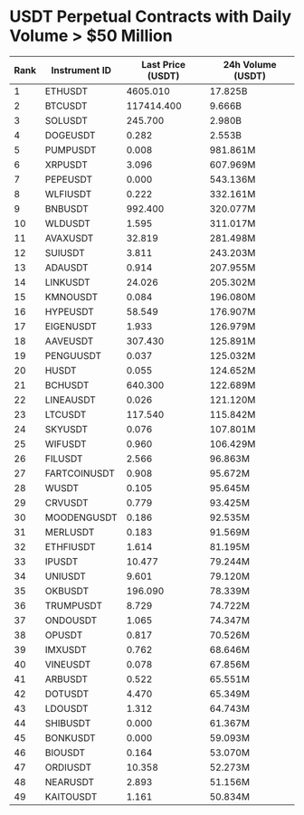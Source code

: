 # USDT Perpetual Contracts with Daily Volume > $50 Million

| Rank | Instrument ID | Last Price (USDT) | 24h Volume (USDT) |
|------|---------------|-------------------|-------------------|
| 1 | ETHUSDT | 4605.010 | 17.825B |
| 2 | BTCUSDT | 117414.400 | 9.666B |
| 3 | SOLUSDT | 245.700 | 2.980B |
| 4 | DOGEUSDT | 0.282 | 2.553B |
| 5 | PUMPUSDT | 0.008 | 981.861M |
| 6 | XRPUSDT | 3.096 | 607.969M |
| 7 | PEPEUSDT | 0.000 | 543.136M |
| 8 | WLFIUSDT | 0.222 | 332.161M |
| 9 | BNBUSDT | 992.400 | 320.077M |
| 10 | WLDUSDT | 1.595 | 311.017M |
| 11 | AVAXUSDT | 32.819 | 281.498M |
| 12 | SUIUSDT | 3.811 | 243.203M |
| 13 | ADAUSDT | 0.914 | 207.955M |
| 14 | LINKUSDT | 24.026 | 205.302M |
| 15 | KMNOUSDT | 0.084 | 196.080M |
| 16 | HYPEUSDT | 58.549 | 176.907M |
| 17 | EIGENUSDT | 1.933 | 126.979M |
| 18 | AAVEUSDT | 307.430 | 125.891M |
| 19 | PENGUUSDT | 0.037 | 125.032M |
| 20 | HUSDT | 0.055 | 124.652M |
| 21 | BCHUSDT | 640.300 | 122.689M |
| 22 | LINEAUSDT | 0.026 | 121.120M |
| 23 | LTCUSDT | 117.540 | 115.842M |
| 24 | SKYUSDT | 0.076 | 107.801M |
| 25 | WIFUSDT | 0.960 | 106.429M |
| 26 | FILUSDT | 2.566 | 96.863M |
| 27 | FARTCOINUSDT | 0.908 | 95.672M |
| 28 | WUSDT | 0.105 | 95.645M |
| 29 | CRVUSDT | 0.779 | 93.425M |
| 30 | MOODENGUSDT | 0.186 | 92.535M |
| 31 | MERLUSDT | 0.183 | 91.569M |
| 32 | ETHFIUSDT | 1.614 | 81.195M |
| 33 | IPUSDT | 10.477 | 79.244M |
| 34 | UNIUSDT | 9.601 | 79.120M |
| 35 | OKBUSDT | 196.090 | 78.339M |
| 36 | TRUMPUSDT | 8.729 | 74.722M |
| 37 | ONDOUSDT | 1.065 | 74.347M |
| 38 | OPUSDT | 0.817 | 70.526M |
| 39 | IMXUSDT | 0.762 | 68.646M |
| 40 | VINEUSDT | 0.078 | 67.856M |
| 41 | ARBUSDT | 0.522 | 65.551M |
| 42 | DOTUSDT | 4.470 | 65.349M |
| 43 | LDOUSDT | 1.312 | 64.743M |
| 44 | SHIBUSDT | 0.000 | 61.367M |
| 45 | BONKUSDT | 0.000 | 59.093M |
| 46 | BIOUSDT | 0.164 | 53.070M |
| 47 | ORDIUSDT | 10.358 | 52.273M |
| 48 | NEARUSDT | 2.893 | 51.156M |
| 49 | KAITOUSDT | 1.161 | 50.834M |
